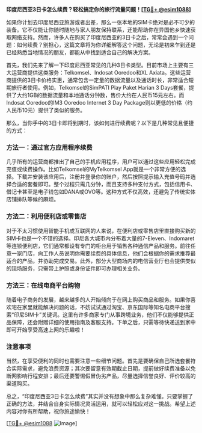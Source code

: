 **印度尼西亚3日卡怎么续费？轻松搞定你的旅行流量问题！[[TG💪+ @esim1088](https://t.me/s/esim1088)]**

如果你计划去印度尼西亚旅游或者出差，那么一张本地的SIM卡绝对是必不可少的装备。它不仅能让你随时随地与家人朋友保持联系，还能帮助你在异国他乡快速获取网络支持。然而，许多人在购买了印度尼西亚的3日卡之后，常常会遇到一个问题：如何续费？别担心，这篇文章将为你详细解答这个问题，无论是初来乍到还是已经熟悉当地情况的朋友，都能从中找到适合自己的解决方案。

首先，我们先来了解一下印度尼西亚常见的几种3日卡类型。目前市场上主要有三大运营商提供这类服务：Telkomsel、Indosat Ooredoo和XL Axiata。这些运营商提供的3日卡价格实惠，通常包含一定量的数据流量以及通话时长，非常适合短期旅行者使用。例如，Telkomsel的SimPATI Play Paket Harian 3 Days套餐，提供了大约1GB的数据流量和本地通话分钟数，售价大约在人民币15元左右。而Indosat Ooredoo的IM3 Ooredoo Internet 3 Day Package则以更低的价格（约人民币10元）提供了类似的服务。

那么，当你手中的3日卡即将到期时，该如何进行续费呢？以下是几种常见且便捷的方式：

### 方法一：通过官方应用程序续费

几乎所有的运营商都推出了自己的手机应用程序，用户可以通过这些应用轻松完成充值或续费操作。比如Telkomsel的MyTelkomsel App就是一个非常方便的选择。下载并安装该应用后，注册并登录你的账户，然后按照提示输入充值号码并选择合适的套餐即可。整个过程只需几分钟，而且支持多种支付方式，包括信用卡、借记卡甚至是电子钱包如DANA或OVO等。这种方式不仅高效，还避免了传统实体店铺排队等候的麻烦。

### 方法二：利用便利店或零售店

对于不太习惯使用智能手机或互联网的人来说，在便利店或零售店里直接购买新的SIM卡也是一个不错的选择。印尼各大城市内分布着大量的7-Eleven、Indomaret等连锁便利店，它们通常都设有专门的柜台用于销售各种通信产品和服务。前往任意一家门店，向工作人员说明你需要续费的具体信息，他们会根据你的需求推荐最适合的产品，并协助完成交易。此外，部分大型商场内的电信营业厅也会提供类似的现场服务，只需带上护照或身份证件即可办理相关业务。

### 方法三：在线电商平台购物

随着电子商务的发展，越来越多的人开始倾向于在网上购买商品和服务。如果你喜欢宅在家里就能解决问题的话，不妨试试通过淘宝、京东国际等知名电商平台搜索“印尼SIM卡”关键词。这里有许多商家专门从事跨境业务，他们不仅能够提供正品保障，还会附赠详细的使用指南及客服支持。下单之后，只需等待快递送到家中即可开始享受高速上网的乐趣啦！

### 注意事项

当然，在享受便利的同时也需要注意一些细节问题。首先是要确保自己所选套餐符合实际需求，避免浪费资源；其次要留意有效期截止日期，提前做好续费准备以免断网影响行程安排；最后还要警惕假冒伪劣产品，尽量选择信誉良好、评价较高的渠道购买。

总之，“印度尼西亚3日卡怎么续费”其实并没有想象中那么复杂难懂。只要掌握了正确的方法，并结合自身实际情况灵活运用，就可以轻松应对这一挑战。希望上述内容对你有所帮助，祝你旅途愉快！

[[TG💪+ @esim1088](https://t.me/s/esim1088) ![Image](https://i.postimg.cc/4NQfJmqS/Snipaste-2025-05-13-00-14-12.png)]